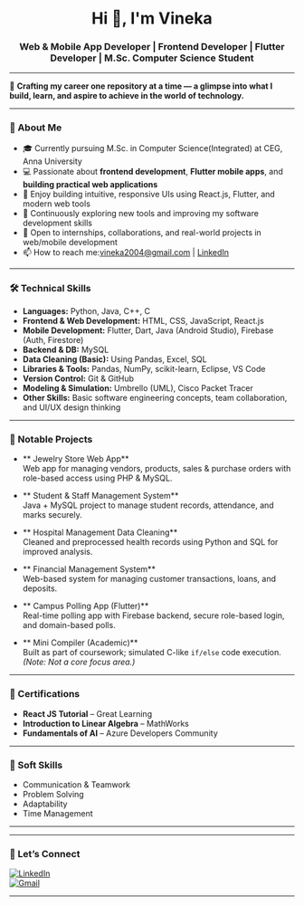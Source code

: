 <h1 align="center">Hi 👋, I'm Vineka</h1>
<h3 align="center">Web & Mobile App Developer | Frontend Developer | Flutter Developer | M.Sc. Computer Science Student</h3>


---

🚀 **Crafting my career one repository at a time — a glimpse into what I build, learn, and aspire to achieve in the world of technology.**

---

### 🧠 About Me

- 🎓 Currently pursuing M.Sc. in Computer Science(Integrated) at CEG, Anna University
- 💻 Passionate about **frontend development**, **Flutter mobile apps**, and **building practical web applications**  
- 📱 Enjoy building intuitive, responsive UIs using React.js, Flutter, and modern web tools  
- 🌱 Continuously exploring new tools and improving my software development skills  
- 🤝 Open to internships, collaborations, and real-world projects in web/mobile development  
- 📫 How to reach me:vineka2004@gmail.com | [LinkedIn](https://www.linkedin.com/in/vineka-s-218009324/)

---

### 🛠️ Technical Skills

- **Languages:** Python, Java, C++, C  
- **Frontend & Web Development:** HTML, CSS, JavaScript, React.js  
- **Mobile Development:** Flutter, Dart, Java (Android Studio), Firebase (Auth, Firestore)  
- **Backend & DB:** MySQL  
- **Data Cleaning (Basic):** Using Pandas, Excel, SQL  
- **Libraries & Tools:** Pandas, NumPy, scikit-learn, Eclipse, VS Code  
- **Version Control:** Git & GitHub  
- **Modeling & Simulation:** Umbrello (UML), Cisco Packet Tracer  
- **Other Skills:** Basic software engineering concepts, team collaboration, and UI/UX design thinking  

---

### 🌟 Notable Projects

- ** Jewelry Store Web App**  
  Web app for managing vendors, products, sales & purchase orders with role-based access using PHP & MySQL.

- ** Student & Staff Management System**  
  Java + MySQL project to manage student records, attendance, and marks securely.

- ** Hospital Management Data Cleaning**  
  Cleaned and preprocessed health records using Python and SQL for improved analysis.

- ** Financial Management System**  
  Web-based system for managing customer transactions, loans, and deposits.

- ** Campus Polling App (Flutter)**  
  Real-time polling app with Firebase backend, secure role-based login, and domain-based polls.

- ** Mini Compiler (Academic)**  
  Built as part of coursework; simulated C-like `if/else` code execution. *(Note: Not a core focus area.)*

---

### 📜 Certifications

- **React JS Tutorial** – Great Learning  
- **Introduction to Linear Algebra** – MathWorks  
- **Fundamentals of AI** – Azure Developers Community  

---

### 💬 Soft Skills

- Communication & Teamwork  
- Problem Solving  
- Adaptability  
- Time Management

---


---

### 📍 Let’s Connect

[![LinkedIn](https://img.shields.io/badge/LinkedIn-blue?style=for-the-badge&logo=linkedin)](https://www.linkedin.com/in/vineka-s-218009324/)  
[![Gmail](https://img.shields.io/badge/Gmail-D14836?style=for-the-badge&logo=gmail&logoColor=white)](vineka2004@gmail.com)

---
